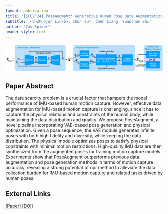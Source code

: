 ```yaml
---
layout: publication
title: "[ECCV'24] PoseAugment: Generative Human Pose Data Augmentation with Physical Plausibility for IMU-based Motion Capture"
subtitle: '<b>Zhuojun Li</b>, Chun Yu*, Chen Liang, Yuanchun Shi'
author: "CaveSpider"
header-style: text
---
```


![Teaser](/img/2024-11-23/poseaugment_teaser.jpg)

## Paper Abstract

The data scarcity problem is a crucial factor that hampers
the model performance of IMU-based human motion capture.
However, effective data augmentation for IMU-based motion capture is challenging,
since it has to capture the physical relations and constraints of the human body,
while maintaining the data distribution and quality.
We propose PoseAugment, a novel pipeline incorporating VAE-based
pose generation and physical optimization.
Given a pose sequence, the VAE module generates infinite poses with both high fidelity
and diversity, while keeping the data distribution.
The physical module optimizes poses to satisfy physical constraints
with minimal motion restrictions.
High-quality IMU data are then synthesized from the augmented poses
for training motion capture models.
Experiments show that PoseAugment outperforms previous data augmentation
and pose generation methods in terms of motion capture accuracy,
revealing a strong potential of our method to alleviate the data collection
burden for IMU-based motion capture and related tasks driven by human poses.

## External Links
[[Paper]](/paper/PoseAugment.pdf)
[[DOI]](https://doi.org/10.1007/978-3-031-73411-3_4)
